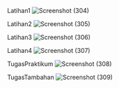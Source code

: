 Latihan1
![Screenshot (304)](https://user-images.githubusercontent.com/80962625/115824742-9c262e00-a432-11eb-9c6c-5a97d492cb4e.png)


Latihan2
![Screenshot (305)](https://user-images.githubusercontent.com/80962625/115824969-fd4e0180-a432-11eb-9eac-c6ff6620069a.png)


Latihan3
![Screenshot (306)](https://user-images.githubusercontent.com/80962625/115825008-08089680-a433-11eb-8180-9ccb4a85e923.png)


Latihan4
![Screenshot (307)](https://user-images.githubusercontent.com/80962625/115825037-1060d180-a433-11eb-92e6-5dfd325b3a82.png)


TugasPraktikum
![Screenshot (308)](https://user-images.githubusercontent.com/80962625/115825078-1fe01a80-a433-11eb-9114-4fcd9a473ea5.png)


TugasTambahan
![Screenshot (309)](https://user-images.githubusercontent.com/80962625/115825111-2a9aaf80-a433-11eb-90a5-4f34bfff35bf.png)

